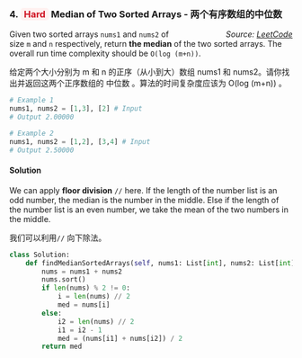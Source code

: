 ### 4. <span style="color:#cf1322;background:#fff1f0;border-color:#ffa39e;padding:1px 6px;border-radius:5px;">Hard</span> Median of Two Sorted Arrays - 两个有序数组的中位数

<i style="float:right">*Source: [LeetCode](https://leetcode.com/problems/median-of-two-sorted-arrays/)*</i>

Given two sorted arrays `nums1` and `nums2` of size `m` and `n` respectively, return **the median** of the two sorted arrays. The overall run time complexity should be `O(log (m+n))`.

给定两个大小分别为 m 和 n 的正序（从小到大）数组 nums1 和 nums2。请你找出并返回这两个正序数组的 中位数 。算法的时间复杂度应该为 O(log (m+n)) 。

```python
# Example 1
nums1, nums2 = [1,3], [2] # Input
# Output 2.00000

# Example 2
nums1, nums2 = [1,2], [3,4] # Input
# Output 2.50000
```

#### Solution

We can apply **floor division** `//` here. If the length of the number list is an odd number, the median is the number in the middle. Else if the length of the number list is  an even number, we take the mean of the two numbers in the middle.

我们可以利用`//` 向下除法。

```python
class Solution:
    def findMedianSortedArrays(self, nums1: List[int], nums2: List[int]) -> float:
        nums = nums1 + nums2
        nums.sort()
        if len(nums) % 2 != 0:
            i = len(nums) // 2
            med = nums[i]
        else:
            i2 = len(nums) // 2
            i1 = i2 - 1
            med = (nums[i1] + nums[i2]) / 2
        return med
```
